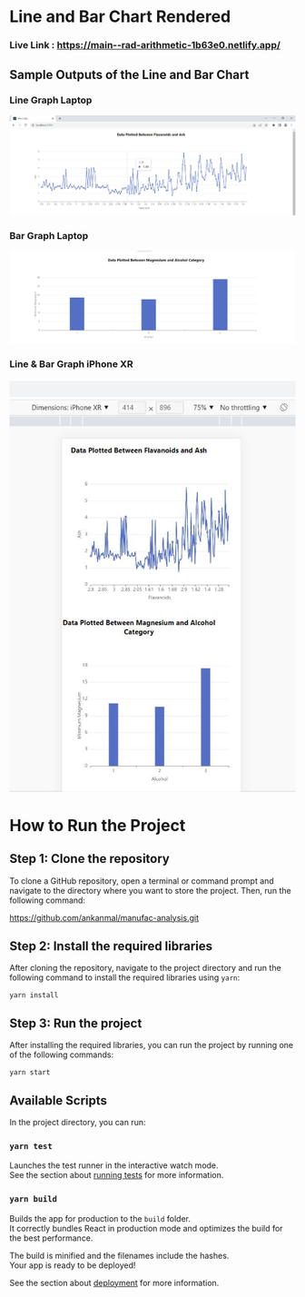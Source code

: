 # Line and Bar Chart Rendered

### Live Link : https://main--rad-arithmetic-1b63e0.netlify.app/

## Sample Outputs of the Line and Bar Chart

### Line Graph Laptop

![Line Graph Laptop](./screenshots/linegraph-laptop.JPG)

### Bar Graph Laptop

![Bar Graph Laptop](./screenshots/bargraph-laptop.JPG)

### Line & Bar Graph iPhone XR

![Line & Bar Graph iPhone XR](./screenshots/bar-line-iphonexr.JPG)

# How to Run the Project

## Step 1: Clone the repository

To clone a GitHub repository, open a terminal or command prompt and navigate to the directory where you want to store the project. Then, run the following command:

https://github.com/ankanmal/manufac-analysis.git

## Step 2: Install the required libraries

After cloning the repository, navigate to the project directory and run the following command to install the required libraries using `yarn`:

```
yarn install
```

## Step 3: Run the project

After installing the required libraries, you can run the project by running one of the following commands:

```
yarn start
```

## Available Scripts

In the project directory, you can run:

### `yarn test`

Launches the test runner in the interactive watch mode.\
See the section about [running tests](https://facebook.github.io/create-react-app/docs/running-tests) for more information.

### `yarn build`

Builds the app for production to the `build` folder.\
It correctly bundles React in production mode and optimizes the build for the best performance.

The build is minified and the filenames include the hashes.\
Your app is ready to be deployed!

See the section about [deployment](https://facebook.github.io/create-react-app/docs/deployment) for more information.

